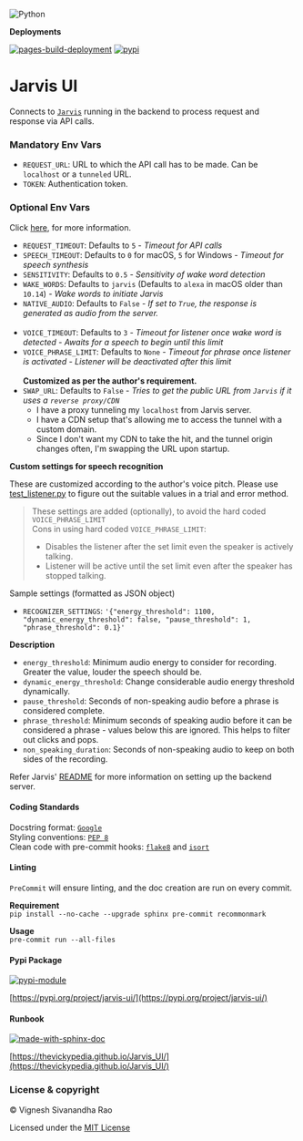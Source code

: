 ![Python](https://img.shields.io/badge/python-3.8%20%7C%203.9%20%7C%203.10%20%7C%203.11-blue)

**Deployments**

[![pages-build-deployment](https://github.com/thevickypedia/Jarvis_UI/actions/workflows/pages/pages-build-deployment/badge.svg)](https://github.com/thevickypedia/Jarvis_UI/actions/workflows/pages/pages-build-deployment)
[![pypi](https://github.com/thevickypedia/Jarvis_UI/actions/workflows/python-publish.yml/badge.svg)](https://github.com/thevickypedia/Jarvis_UI/actions/workflows/python-publish.yml)

# Jarvis UI

Connects to [`Jarvis`](https://github.com/thevickypedia/Jarvis/blob/master/api/fast.py) running in the backend to process request and response via API calls.

### Mandatory Env Vars
- `REQUEST_URL`: URL to which the API call has to be made. Can be `localhost` or a `tunneled` URL.
- `TOKEN`: Authentication token.

### Optional Env Vars
Click [here](https://github.com/thevickypedia/Jarvis#env-variables), for more information.
- `REQUEST_TIMEOUT`: Defaults to `5` - _Timeout for API calls_
- `SPEECH_TIMEOUT`: Defaults to `0` for macOS, `5` for Windows - _Timeout for speech synthesis_
- `SENSITIVITY`: Defaults to `0.5` - _Sensitivity of wake word detection_
- `WAKE_WORDS`: Defaults to `jarvis` (Defaults to `alexa` in macOS older than `10.14`) - _Wake words to initiate Jarvis_
- `NATIVE_AUDIO`: Defaults to `False` - _If set to `True`, the response is generated as audio from the server._
<br><br>
- `VOICE_TIMEOUT`: Defaults to `3` - _Timeout for listener once wake word is detected - Awaits for a speech to begin until this limit_
- `VOICE_PHRASE_LIMIT`: Defaults to `None` - _Timeout for phrase once listener is activated - Listener will be deactivated after this limit_
<br><br>
**Customized as per the author's requirement.**
- `SWAP_URL`: Defaults to `False` - _Tries to get the public URL from `Jarvis` if it uses a `reverse proxy/CDN`_
  - I have a proxy tunneling my `localhost` from Jarvis server.
  - I have a CDN setup that's allowing me to access the tunnel with a custom domain.
  - Since I don't want my CDN to take the hit, and the tunnel origin changes often, I'm swapping the URL upon startup.

**Custom settings for speech recognition**

These are customized according to the author's voice pitch.
Please use [test_listener.py](test_listener.py) to figure out the suitable values in a trial and error method.

> These settings are added (optionally), to avoid the hard coded `VOICE_PHRASE_LIMIT`
> <br>
> Cons in using hard coded `VOICE_PHRASE_LIMIT`:
>   - Disables the listener after the set limit even the speaker is actively talking.
>   - Listener will be active until the set limit even after the speaker has stopped talking.

Sample settings (formatted as JSON object)
- `RECOGNIZER_SETTINGS`: `'{"energy_threshold": 1100, "dynamic_energy_threshold": false, "pause_threshold": 1, "phrase_threshold": 0.1}'`

**Description**
- `energy_threshold`: Minimum audio energy to consider for recording. Greater the value, louder the speech should be.
- `dynamic_energy_threshold`: Change considerable audio energy threshold dynamically.
- `pause_threshold`: Seconds of non-speaking audio before a phrase is considered complete.
- `phrase_threshold`: Minimum seconds of speaking audio before it can be considered a phrase - values below this are ignored. This helps to filter out clicks and pops.
- `non_speaking_duration`: Seconds of non-speaking audio to keep on both sides of the recording.

Refer Jarvis' [README](https://github.com/thevickypedia/Jarvis/blob/master/README.md) for more information on setting up the backend server.

#### Coding Standards
Docstring format: [`Google`](https://google.github.io/styleguide/pyguide.html#38-comments-and-docstrings) <br>
Styling conventions: [`PEP 8`](https://www.python.org/dev/peps/pep-0008/) <br>
Clean code with pre-commit hooks: [`flake8`](https://flake8.pycqa.org/en/latest/) and 
[`isort`](https://pycqa.github.io/isort/)

#### Linting
`PreCommit` will ensure linting, and the doc creation are run on every commit.

**Requirement**
<br>
`pip install --no-cache --upgrade sphinx pre-commit recommonmark`

**Usage**
<br>
`pre-commit run --all-files`

#### Pypi Package
[![pypi-module](https://img.shields.io/badge/Software%20Repository-pypi-1f425f.svg)](https://packaging.python.org/tutorials/packaging-projects/)

[https://pypi.org/project/jarvis-ui/](https://pypi.org/project/jarvis-ui/)

#### Runbook
[![made-with-sphinx-doc](https://img.shields.io/badge/Code%20Docs-Sphinx-1f425f.svg)](https://www.sphinx-doc.org/en/master/man/sphinx-autogen.html)

[https://thevickypedia.github.io/Jarvis_UI/](https://thevickypedia.github.io/Jarvis_UI/)

### License & copyright

&copy; Vignesh Sivanandha Rao

Licensed under the [MIT License](https://github.com/thevickypedia/Jarvis_UI/blob/main/LICENSE)
